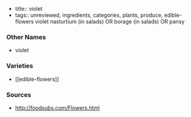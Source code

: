 - title:: violet
- tags:: unreviewed, ingredients, categories, plants, produce, edible-flowers
violet nasturtium (in salads) OR borage (in salads) OR pansy

### Other Names

* violet

### Varieties

* [[edible-flowers]]

### Sources
* http://foodsubs.com/Flowers.html
